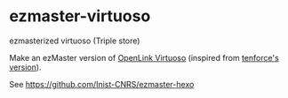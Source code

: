 # ezmaster-virtuoso
ezmasterized virtuoso (Triple store)

Make an ezMaster version of [OpenLink
Virtuoso](https://github.com/openlink/virtuoso-opensource) (inspired from
[tenforce's version](https://github.com/tenforce/docker-virtuoso)).

See https://github.com/Inist-CNRS/ezmaster-hexo
